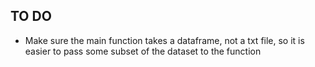 ## TO DO

* Make sure the main function takes a dataframe, not a txt file, so it is easier to pass some subset of the dataset to the function

